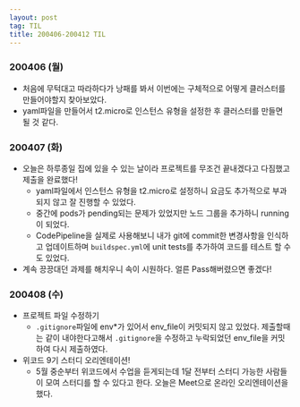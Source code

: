 ```yaml
---
layout: post
tag: TIL
title: 200406-200412 TIL
---
```

### 200406 (월)
- 처음에 무턱대고 따라하다가 낭패를 봐서 이번에는 구체적으로 어떻게 클러스터를 만들어야할지 찾아보았다.
- yaml파일을 만들어서 t2.micro로 인스턴스 유형을 설정한 후 클러스터를 만들면 될 것 같다.

### 200407 (화)
- 오늘은 하루종일 집에 있을 수 있는 날이라 프로젝트를 무조건 끝내겠다고 다짐했고 제출을 완료했다!
   - yaml파일에서 인스턴스 유형을 t2.micro로 설정하니 요금도 추가적으로 부과 되지 않고 잘 진행할 수 있었다.
   - 중간에 pods가 pending되는 문제가 있었지만 노드 그룹을 추가하니 running이 되었다.
   - CodePipeline을 실제로 사용해보니 내가 git에 commit한 변경사항을 인식하고 업데이트하며 `buildspec.yml`에 unit tests를 추가하여 코드를 테스트 할
    수도 있었다.
- 계속 끙끙대던 과제를 해치우니 속이 시원하다. 얼른 Pass해버렸으면 좋겠다!
### 200408 (수)
- 프로젝트 파일 수정하기
  - `.gitignore`파일에 env*가 있어서 env_file이 커밋되지 않고 있었다. 제출할때는 같이 내야한다고해서 `.gitignore`을 수정하고 누락되었던 env_file을 
  커밋하여 다시 제출하였다.
- 위코드 9기 스터디 오리엔테이션!
  - 5월 중순부터 위코드에서 수업을 듣게되는데 1달 전부터 스터디 가능한 사람들이 모여 스터디를 할 수 있다고 한다. 오늘은 Meet으로 온라인 오리엔테이션을 했다. 
